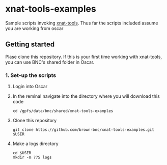 # xnat-tools-examples

Sample scripts invoking [xnat-tools](https://github.com/brown-bnc/xnat-tools).
Thus far the scripts included assume you are working from oscar

## Getting started

Plase clone this repository. If this is your first time working with xnat-tools, you can use BNC's shared folder in Oscar.

### 1. Set-up the scripts

1. Login into Oscar

2. In the reminal navigate into the directory where you will download this code

   ```
   cd /gpfs/data/bnc/shared/xnat-tools-examples
   ```

3. Clone this repository

   ```
   git clone https://github.com/brown-bnc/xnat-tools-examples.git $USER
   ```

4. Make a logs directory

   ```
   cd $USER
   mkdir -m 775 logs
   ```
